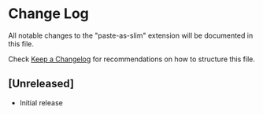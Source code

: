 # Change Log

All notable changes to the "paste-as-slim" extension will be documented in this file.

Check [Keep a Changelog](http://keepachangelog.com/) for recommendations on how to structure this file.

## [Unreleased]

- Initial release
